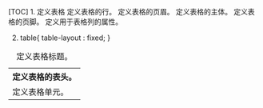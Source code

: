 [TOC]
1.
	<table>	定义表格
	<caption>	定义表格标题。
	<th>	定义表格的表头。
	<tr>	定义表格的行。
	<td>	定义表格单元。
	<thead>	定义表格的页眉。
	<tbody>	定义表格的主体。
	<tfoot>	定义表格的页脚。
	<col>	定义用于表格列的属性。
	<colgroup>
	
2. table{
	table-layout : fixed;
}